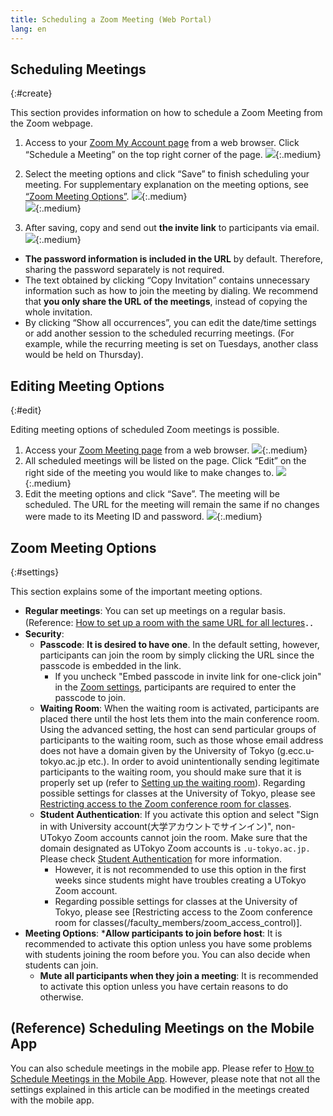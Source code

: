```yaml
---
title: Scheduling a Zoom Meeting (Web Portal)
lang: en
---
```


## Scheduling Meetings
{:#create}

This section provides information on how to schedule a Zoom Meeting from the Zoom webpage.

1. Access to your [Zoom My Account page](https://zoom.us/profile) from a web browser. Click “Schedule a Meeting” on the top right corner of the page. 
![](/zoom/img/zoom_create_1.png){:.medium}  

2. Select the meeting options and click “Save” to finish scheduling your meeting. For supplementary explanation on the meeting options, see [“Zoom Meeting Options”](#settings).
![](/zoom/img/zoom_create_2.png){:.medium}  
![](/zoom/img/zoom_create_3.png){:.medium}  

3. After saving, copy and send out **the invite link** to participants via email.  
![](/zoom/img/zoom_create_4.png){:.medium}  
  * **The password information is included in the URL** by default. Therefore, sharing the password separately is not required.
  * The text obtained by clicking “Copy Invitation” contains unnecessary information such as how to join the meeting by dialing. We recommend that **you only share the URL of the meetings**, instead of copying the whole invitation.  
  * By clicking “Show all occurrences”, you can edit the date/time settings or add another session to the scheduled recurring meetings. (For example, while the recurring meeting is set on Tuesdays, another class would be held on Thursday).

## Editing Meeting Options
{:#edit}

Editing meeting options of scheduled Zoom meetings is possible.

1. Access your [Zoom Meeting page](https://u-tokyo-ac-jp.zoom.us/meeting#/upcoming) from a web browser.
![](/zoom/img/auth_meeting_1.png){:.medium} 
2. All scheduled meetings will be listed on the page. Click “Edit” on the right side of the meeting you would like to make changes to.
![](zoom/img/auth_meeting_2.png){:.medium}
3. Edit the meeting options and click “Save”. The meeting will be scheduled. The URL for the meeting will remain the same if no changes were made to its Meeting ID and password.
![](/zoom/img/zoom_create_3.png){:.medium}  

## Zoom Meeting Options
{:#settings}

This section explains some of the important meeting options. 

  * **Regular meetings**: You can set up meetings on a regular basis. (Reference: [How to set up a room with the same URL for all  lectures](how/faculty_members/schedule)．．
  * **Security**: 
    * **Passcode**: **It is desired to have one**. In the default setting, however, participants can join the room by simply clicking the URL since the passcode is embedded in the link.
      * If you uncheck "Embed passcode in invite link for one-click join" in the [Zoom settings](https://zoom.us/profile/setting), participants are required to enter the passcode to join. 
    * **Waiting Room**: When the waiting room is activated, participants are placed there until the host lets them into the main conference room. Using the advanced setting, the host can send particular groups of participants to the waiting room, such as those whose email address does not have a domain given by the University of Tokyo (g.ecc.u-tokyo.ac.jp etc.). In order to avoid unintentionally sending legitimate participants to the waiting room, you should make sure that it is properly set up (refer to [Setting up the waiting room](waiting_room)). Regarding possible settings for classes at the University of Tokyo, please see [Restricting access to the Zoom conference room for classes](/faculty_members/zoom_access_control).
    * **Student Authentication**: If you activate this option and select "Sign in with University account(大学アカウントでサインイン)", non-UTokyo Zoom accounts cannot join the room. Make sure that the domain designated as UTokyo Zoom accounts is `.u-tokyo.ac.jp.` Please check [Student Authentication](auth) for more information.
      * However, it is not recommended to use this option in the first weeks since students might have troubles creating a UTokyo Zoom account.
      * Regarding possible settings for classes at the University of Tokyo, please see [Restricting access to the Zoom conference room for classes(/faculty_members/zoom_access_control)].
* **Meeting Options**:
  ***Allow participants to join before host**: It is recommended to activate this option unless you have some problems with students joining the room before you. You can also decide when students can join.
  * **Mute all participants when they join a meeting**: It is recommended to activate this option unless you have certain reasons to do otherwise.

## (Reference) Scheduling Meetings on the Mobile App

You can also schedule meetings in the mobile app. Please refer to [How to Schedule Meetings in the Mobile App](create_room_software). However, please note that not all the settings explained in this article can be modified in the meetings created with the mobile app.




